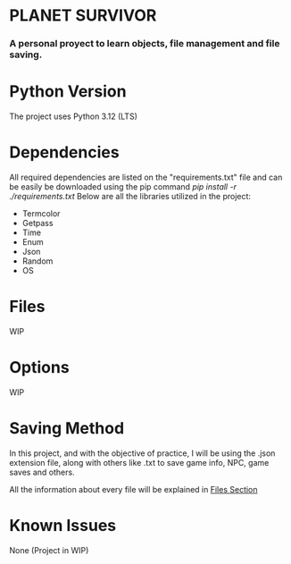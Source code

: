 # PLANET SURVIVOR

  

### A personal proyect to learn objects, file management and file saving.

  

# Python Version

The project uses Python 3.12 (LTS)

# Dependencies

All required dependencies are listed on the "requirements.txt" file and can be easily be downloaded using the pip command *pip install -r ./requirements.txt*
Below are all the libraries utilized in the project:
- Termcolor
- Getpass
- Time
- Enum
- Json
- Random
- OS

# Files
WIP

# Options
WIP

# Saving Method
In this project, and with the objective of practice, I will be using the .json extension file, along with others like .txt to save game info, NPC, game saves and others.

All the information about every file will be explained in [Files Section](https://github.com/VanimacionYT/Planet_Survivor?tab=readme-ov-file#files)

# Known Issues
None (Project in WIP)
